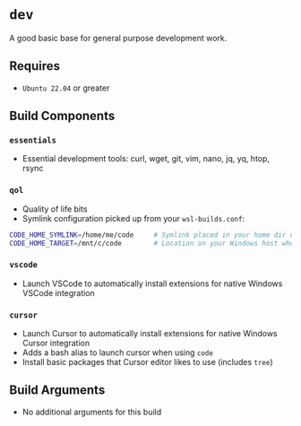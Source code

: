 # `dev`
A good basic base for general purpose development work.

## Requires
* `Ubuntu 22.04` or greater

## Build Components
### `essentials`
* Essential development tools: curl, wget, git, vim, nano, jq, yq, htop, rsync

### `qol`
* Quality of life bits
* Symlink configuration picked up from your `wsl-builds.conf`:
```bash
CODE_HOME_SYMLINK=/home/me/code     # Symlink placed in your home dir on the WSL instance
CODE_HOME_TARGET=/mnt/c/code        # Location on your Windows host where you store code projects
```

### `vscode`
* Launch VSCode to automatically install extensions for native Windows VSCode integration

### `cursor`
* Launch Cursor to automatically install extensions for native Windows Cursor integration
* Adds a bash alias to launch cursor when using `code`
* Install basic packages that Cursor editor likes to use (includes `tree`)

## Build Arguments
* No additional arguments for this build
